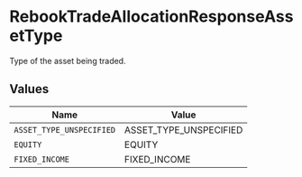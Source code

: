 # RebookTradeAllocationResponseAssetType

Type of the asset being traded.


## Values

| Name                     | Value                    |
| ------------------------ | ------------------------ |
| `ASSET_TYPE_UNSPECIFIED` | ASSET_TYPE_UNSPECIFIED   |
| `EQUITY`                 | EQUITY                   |
| `FIXED_INCOME`           | FIXED_INCOME             |